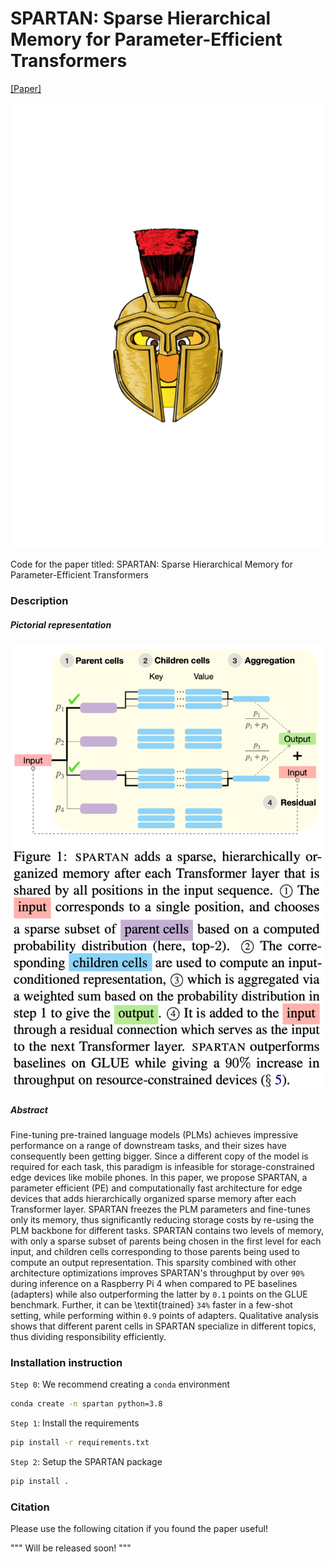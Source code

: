 # SPARTAN: Sparse Hierarchical Memory for Parameter-Efficient Transformers
[[Paper]]()

<img src="Resources/Spartan_BERT_Logo.pdf"/>
<!-- <img src="Resources/Spartan_BERT_Logo.pdf" width="128"/> -->

Code for the paper titled: SPARTAN: Sparse Hierarchical Memory for Parameter-Efficient Transformers

### Description

##### Pictorial representation
<img src="Resources/Teaser_with_caption.pdf"/>

##### Abstract
Fine-tuning pre-trained language models (PLMs) achieves impressive performance on a range of downstream tasks, and their sizes have consequently been getting bigger. Since a different copy of the model is required for each task, this paradigm is infeasible for storage-constrained edge devices like mobile phones. In this paper, we propose SPARTAN, a parameter efficient (PE) and computationally fast architecture for edge devices that adds hierarchically organized sparse memory after each Transformer layer. SPARTAN freezes the PLM parameters and fine-tunes only its memory, thus significantly reducing storage costs by re-using the PLM backbone for different tasks. SPARTAN contains two levels of memory, with only a sparse subset of parents being chosen in the first level for each input, and children cells corresponding to those parents being used to compute an output representation. This sparsity combined with other architecture optimizations improves SPARTAN's throughput by over `90%` during inference on a Raspberry Pi 4 when compared to PE baselines (adapters) while also outperforming the latter by `0.1` points on the GLUE benchmark. Further, it can be \textit{trained} `34%` faster in a few-shot setting, while performing within `0.9` points of adapters. Qualitative analysis shows that different parent cells in SPARTAN specialize in different topics, thus dividing responsibility efficiently.

### Installation instruction

`Step 0`: We recommend creating a `conda` environment
``` bash
conda create -n spartan python=3.8
```

`Step 1`: Install the requirements
``` bash
pip install -r requirements.txt
```

`Step 2`: Setup the SPARTAN package
``` bash
pip install .
```

### Citation
Please use the following citation if you found the paper useful!

"""
Will be released soon!
"""